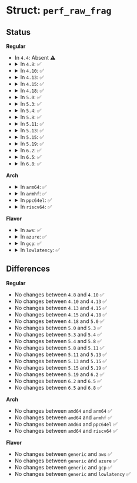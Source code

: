 # Struct: <code>perf_raw_frag</code>

## Status
<b>Regular</b>
<ul>
<li>
In <code>4.4</code>: Absent ⚠️
</li>
<li>
<details>
<summary>In <code>4.8</code>: ✅</summary>

```c
struct perf_raw_frag {
    struct perf_raw_frag *next;
    long unsigned int pad;
    perf_copy_f copy;
    void *data;
    u32 size;
};
```
</details>
</li>
<li>
<details>
<summary>In <code>4.10</code>: ✅</summary>

```c
struct perf_raw_frag {
    struct perf_raw_frag *next;
    long unsigned int pad;
    perf_copy_f copy;
    void *data;
    u32 size;
};
```
</details>
</li>
<li>
<details>
<summary>In <code>4.13</code>: ✅</summary>

```c
struct perf_raw_frag {
    struct perf_raw_frag *next;
    long unsigned int pad;
    perf_copy_f copy;
    void *data;
    u32 size;
};
```
</details>
</li>
<li>
<details>
<summary>In <code>4.15</code>: ✅</summary>

```c
struct perf_raw_frag {
    struct perf_raw_frag *next;
    long unsigned int pad;
    perf_copy_f copy;
    void *data;
    u32 size;
};
```
</details>
</li>
<li>
<details>
<summary>In <code>4.18</code>: ✅</summary>

```c
struct perf_raw_frag {
    struct perf_raw_frag *next;
    long unsigned int pad;
    perf_copy_f copy;
    void *data;
    u32 size;
};
```
</details>
</li>
<li>
<details>
<summary>In <code>5.0</code>: ✅</summary>

```c
struct perf_raw_frag {
    struct perf_raw_frag *next;
    long unsigned int pad;
    perf_copy_f copy;
    void *data;
    u32 size;
};
```
</details>
</li>
<li>
<details>
<summary>In <code>5.3</code>: ✅</summary>

```c
struct perf_raw_frag {
    struct perf_raw_frag *next;
    long unsigned int pad;
    perf_copy_f copy;
    void *data;
    u32 size;
};
```
</details>
</li>
<li>
<details>
<summary>In <code>5.4</code>: ✅</summary>

```c
struct perf_raw_frag {
    struct perf_raw_frag *next;
    long unsigned int pad;
    perf_copy_f copy;
    void *data;
    u32 size;
};
```
</details>
</li>
<li>
<details>
<summary>In <code>5.8</code>: ✅</summary>

```c
struct perf_raw_frag {
    struct perf_raw_frag *next;
    long unsigned int pad;
    perf_copy_f copy;
    void *data;
    u32 size;
};
```
</details>
</li>
<li>
<details>
<summary>In <code>5.11</code>: ✅</summary>

```c
struct perf_raw_frag {
    struct perf_raw_frag *next;
    long unsigned int pad;
    perf_copy_f copy;
    void *data;
    u32 size;
};
```
</details>
</li>
<li>
<details>
<summary>In <code>5.13</code>: ✅</summary>

```c
struct perf_raw_frag {
    struct perf_raw_frag *next;
    long unsigned int pad;
    perf_copy_f copy;
    void *data;
    u32 size;
};
```
</details>
</li>
<li>
<details>
<summary>In <code>5.15</code>: ✅</summary>

```c
struct perf_raw_frag {
    struct perf_raw_frag *next;
    long unsigned int pad;
    perf_copy_f copy;
    void *data;
    u32 size;
};
```
</details>
</li>
<li>
<details>
<summary>In <code>5.19</code>: ✅</summary>

```c
struct perf_raw_frag {
    struct perf_raw_frag *next;
    long unsigned int pad;
    perf_copy_f copy;
    void *data;
    u32 size;
};
```
</details>
</li>
<li>
<details>
<summary>In <code>6.2</code>: ✅</summary>

```c
struct perf_raw_frag {
    struct perf_raw_frag *next;
    long unsigned int pad;
    perf_copy_f copy;
    void *data;
    u32 size;
};
```
</details>
</li>
<li>
<details>
<summary>In <code>6.5</code>: ✅</summary>

```c
struct perf_raw_frag {
    struct perf_raw_frag *next;
    long unsigned int pad;
    perf_copy_f copy;
    void *data;
    u32 size;
};
```
</details>
</li>
<li>
<details>
<summary>In <code>6.8</code>: ✅</summary>

```c
struct perf_raw_frag {
    struct perf_raw_frag *next;
    long unsigned int pad;
    perf_copy_f copy;
    void *data;
    u32 size;
};
```
</details>
</li>
</ul>
<b>Arch</b>
<ul>
<li>
<details>
<summary>In <code>arm64</code>: ✅</summary>

```c
struct perf_raw_frag {
    struct perf_raw_frag *next;
    long unsigned int pad;
    perf_copy_f copy;
    void *data;
    u32 size;
};
```
</details>
</li>
<li>
<details>
<summary>In <code>armhf</code>: ✅</summary>

```c
struct perf_raw_frag {
    struct perf_raw_frag *next;
    long unsigned int pad;
    perf_copy_f copy;
    void *data;
    u32 size;
};
```
</details>
</li>
<li>
<details>
<summary>In <code>ppc64el</code>: ✅</summary>

```c
struct perf_raw_frag {
    struct perf_raw_frag *next;
    long unsigned int pad;
    perf_copy_f copy;
    void *data;
    u32 size;
};
```
</details>
</li>
<li>
<details>
<summary>In <code>riscv64</code>: ✅</summary>

```c
struct perf_raw_frag {
    struct perf_raw_frag *next;
    long unsigned int pad;
    perf_copy_f copy;
    void *data;
    u32 size;
};
```
</details>
</li>
</ul>
<b>Flavor</b>
<ul>
<li>
<details>
<summary>In <code>aws</code>: ✅</summary>

```c
struct perf_raw_frag {
    struct perf_raw_frag *next;
    long unsigned int pad;
    perf_copy_f copy;
    void *data;
    u32 size;
};
```
</details>
</li>
<li>
<details>
<summary>In <code>azure</code>: ✅</summary>

```c
struct perf_raw_frag {
    struct perf_raw_frag *next;
    long unsigned int pad;
    perf_copy_f copy;
    void *data;
    u32 size;
};
```
</details>
</li>
<li>
<details>
<summary>In <code>gcp</code>: ✅</summary>

```c
struct perf_raw_frag {
    struct perf_raw_frag *next;
    long unsigned int pad;
    perf_copy_f copy;
    void *data;
    u32 size;
};
```
</details>
</li>
<li>
<details>
<summary>In <code>lowlatency</code>: ✅</summary>

```c
struct perf_raw_frag {
    struct perf_raw_frag *next;
    long unsigned int pad;
    perf_copy_f copy;
    void *data;
    u32 size;
};
```
</details>
</li>
</ul>

## Differences
<b>Regular</b>
<ul>
<li>
No changes between <code>4.8</code> and <code>4.10</code> ✅
</li>
<li>
No changes between <code>4.10</code> and <code>4.13</code> ✅
</li>
<li>
No changes between <code>4.13</code> and <code>4.15</code> ✅
</li>
<li>
No changes between <code>4.15</code> and <code>4.18</code> ✅
</li>
<li>
No changes between <code>4.18</code> and <code>5.0</code> ✅
</li>
<li>
No changes between <code>5.0</code> and <code>5.3</code> ✅
</li>
<li>
No changes between <code>5.3</code> and <code>5.4</code> ✅
</li>
<li>
No changes between <code>5.4</code> and <code>5.8</code> ✅
</li>
<li>
No changes between <code>5.8</code> and <code>5.11</code> ✅
</li>
<li>
No changes between <code>5.11</code> and <code>5.13</code> ✅
</li>
<li>
No changes between <code>5.13</code> and <code>5.15</code> ✅
</li>
<li>
No changes between <code>5.15</code> and <code>5.19</code> ✅
</li>
<li>
No changes between <code>5.19</code> and <code>6.2</code> ✅
</li>
<li>
No changes between <code>6.2</code> and <code>6.5</code> ✅
</li>
<li>
No changes between <code>6.5</code> and <code>6.8</code> ✅
</li>
</ul>
<b>Arch</b>
<ul>
<li>
No changes between <code>amd64</code> and <code>arm64</code> ✅
</li>
<li>
No changes between <code>amd64</code> and <code>armhf</code> ✅
</li>
<li>
No changes between <code>amd64</code> and <code>ppc64el</code> ✅
</li>
<li>
No changes between <code>amd64</code> and <code>riscv64</code> ✅
</li>
</ul>
<b>Flavor</b>
<ul>
<li>
No changes between <code>generic</code> and <code>aws</code> ✅
</li>
<li>
No changes between <code>generic</code> and <code>azure</code> ✅
</li>
<li>
No changes between <code>generic</code> and <code>gcp</code> ✅
</li>
<li>
No changes between <code>generic</code> and <code>lowlatency</code> ✅
</li>
</ul>
